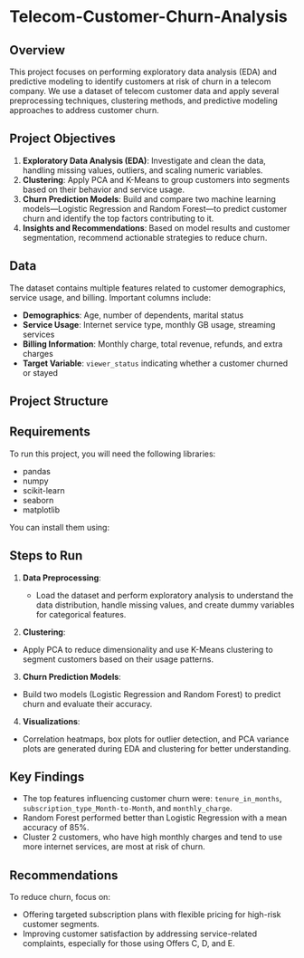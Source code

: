 # Telecom-Customer-Churn-Analysis

## Overview
This project focuses on performing exploratory data analysis (EDA) and predictive modeling to identify customers at risk of churn in a telecom company. We use a dataset of telecom customer data and apply several preprocessing techniques, clustering methods, and predictive modeling approaches to address customer churn.

## Project Objectives
1. **Exploratory Data Analysis (EDA)**: Investigate and clean the data, handling missing values, outliers, and scaling numeric variables.
2. **Clustering**: Apply PCA and K-Means to group customers into segments based on their behavior and service usage.
3. **Churn Prediction Models**: Build and compare two machine learning models—Logistic Regression and Random Forest—to predict customer churn and identify the top factors contributing to it.
4. **Insights and Recommendations**: Based on model results and customer segmentation, recommend actionable strategies to reduce churn.

## Data
The dataset contains multiple features related to customer demographics, service usage, and billing. Important columns include:
- **Demographics**: Age, number of dependents, marital status
- **Service Usage**: Internet service type, monthly GB usage, streaming services
- **Billing Information**: Monthly charge, total revenue, refunds, and extra charges
- **Target Variable**: `viewer_status` indicating whether a customer churned or stayed

## Project Structure

## Requirements
To run this project, you will need the following libraries:
- pandas
- numpy
- scikit-learn
- seaborn
- matplotlib

You can install them using:

## Steps to Run
1. **Data Preprocessing**:
   - Load the dataset and perform exploratory analysis to understand the data distribution, handle missing values, and create dummy variables for categorical features.
   

2. **Clustering**:
- Apply PCA to reduce dimensionality and use K-Means clustering to segment customers based on their usage patterns.


3. **Churn Prediction Models**:
- Build two models (Logistic Regression and Random Forest) to predict churn and evaluate their accuracy.


4. **Visualizations**:
- Correlation heatmaps, box plots for outlier detection, and PCA variance plots are generated during EDA and clustering for better understanding.


## Key Findings
- The top features influencing customer churn were: `tenure_in_months`, `subscription_type_Month-to-Month`, and `monthly_charge`.
- Random Forest performed better than Logistic Regression with a mean accuracy of 85%.
- Cluster 2 customers, who have high monthly charges and tend to use more internet services, are most at risk of churn.

## Recommendations
To reduce churn, focus on:
- Offering targeted subscription plans with flexible pricing for high-risk customer segments.
- Improving customer satisfaction by addressing service-related complaints, especially for those using Offers C, D, and E.
